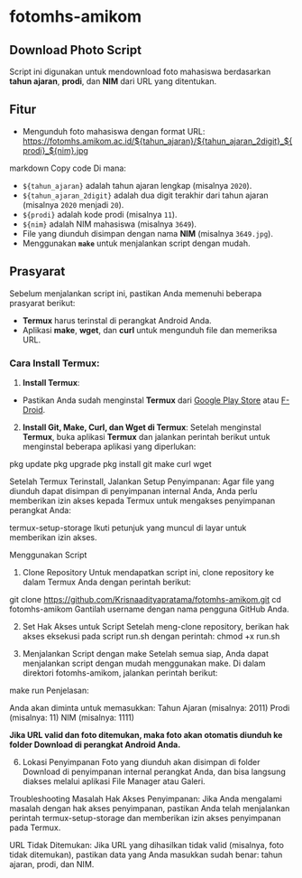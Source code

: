 # fotomhs-amikom

## Download Photo Script

Script ini digunakan untuk mendownload foto mahasiswa berdasarkan **tahun ajaran**, **prodi**, dan **NIM** dari URL yang ditentukan.

## Fitur
- Mengunduh foto mahasiswa dengan format URL: 
https://fotomhs.amikom.ac.id/${tahun_ajaran}/${tahun_ajaran_2digit}_${prodi}_${nim}.jpg

markdown
Copy code
Di mana:
- `${tahun_ajaran}` adalah tahun ajaran lengkap (misalnya `2020`).
- `${tahun_ajaran_2digit}` adalah dua digit terakhir dari tahun ajaran (misalnya `2020` menjadi `20`).
- `${prodi}` adalah kode prodi (misalnya `11`).
- `${nim}` adalah NIM mahasiswa (misalnya `3649`).
- File yang diunduh disimpan dengan nama **NIM** (misalnya `3649.jpg`).
- Menggunakan **`make`** untuk menjalankan script dengan mudah.

## Prasyarat
Sebelum menjalankan script ini, pastikan Anda memenuhi beberapa prasyarat berikut:
- **Termux** harus terinstal di perangkat Android Anda.
- Aplikasi **make**, **wget**, dan **curl** untuk mengunduh file dan memeriksa URL.

### Cara Install Termux:
1. **Install Termux**:
 - Pastikan Anda sudah menginstal **Termux** dari [Google Play Store](https://play.google.com/store/apps/details?id=com.termux) atau [F-Droid](https://f-droid.org/packages/com.termux/).

2. **Install Git, Make, Curl, dan Wget di Termux**:
 Setelah menginstal **Termux**, buka aplikasi **Termux** dan jalankan perintah berikut untuk menginstal beberapa aplikasi yang diperlukan:

 pkg update
 pkg upgrade
 pkg install git make curl wget

Setelah Termux Terinstall, Jalankan Setup Penyimpanan:
Agar file yang diunduh dapat disimpan di penyimpanan internal Anda, Anda perlu memberikan izin akses kepada Termux untuk mengakses penyimpanan perangkat Anda:

termux-setup-storage
Ikuti petunjuk yang muncul di layar untuk memberikan izin akses.

Menggunakan Script
1. Clone Repository
Untuk mendapatkan script ini, clone repository ke dalam Termux Anda dengan perintah berikut:

git clone https://github.com/Krisnaadityapratama/fotomhs-amikom.git
cd fotomhs-amikom
Gantilah username dengan nama pengguna GitHub Anda.

2. Set Hak Akses untuk Script
Setelah meng-clone repository, berikan hak akses eksekusi pada script run.sh dengan perintah:
chmod +x run.sh

3. Menjalankan Script dengan make
Setelah semua siap, Anda dapat menjalankan script dengan mudah menggunakan make. Di dalam direktori fotomhs-amikom, jalankan perintah berikut:

make run
Penjelasan:

Anda akan diminta untuk memasukkan:
Tahun Ajaran (misalnya: 2011)
Prodi (misalnya: 11)
NIM (misalnya: 1111)

**Jika URL valid dan foto ditemukan, maka foto akan otomatis diunduh ke folder Download di perangkat Android Anda.**

6. Lokasi Penyimpanan
Foto yang diunduh akan disimpan di folder Download di penyimpanan internal perangkat Anda, dan bisa langsung diakses melalui aplikasi File Manager atau Galeri.

Troubleshooting
Masalah Hak Akses Penyimpanan:
Jika Anda mengalami masalah dengan hak akses penyimpanan, pastikan Anda telah menjalankan perintah termux-setup-storage dan memberikan izin akses penyimpanan pada Termux.

URL Tidak Ditemukan:
Jika URL yang dihasilkan tidak valid (misalnya, foto tidak ditemukan), pastikan data yang Anda masukkan sudah benar: tahun ajaran, prodi, dan NIM.